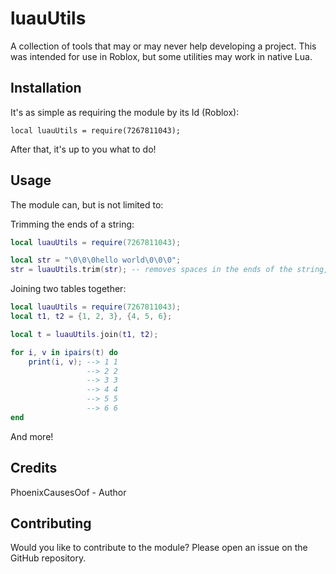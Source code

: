 # luauUtils

A collection of tools that may or may never help developing a project. This was intended for use in Roblox, but some utilities may work in native Lua.

## Installation

It's as simple as requiring the module by its Id (Roblox):

```
local luauUtils = require(7267811043);
```

After that, it's up to you what to do!

## Usage

The module can, but is not limited to:

Trimming the ends of a string:

```lua
local luauUtils = require(7267811043);

local str = "\0\0\0hello world\0\0\0";
str = luauUtils.trim(str); -- removes spaces in the ends of the string, by default.
```

Joining two tables together:

```lua
local luauUtils = require(7267811043);
local t1, t2 = {1, 2, 3}, {4, 5, 6};

local t = luauUtils.join(t1, t2);

for i, v in ipairs(t) do
    print(i, v); --> 1 1
                 --> 2 2
                 --> 3 3
                 --> 4 4
                 --> 5 5
                 --> 6 6
end
```

And more!

## Credits
PhoenixCausesOof - Author

## Contributing

Would you like to contribute to the module? Please open an issue on the GitHub repository.
